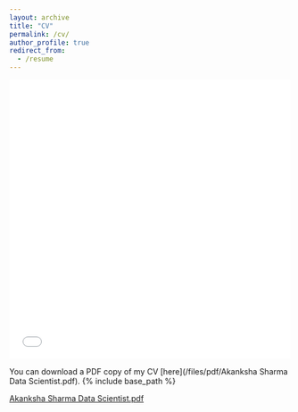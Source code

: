 ```yaml
---
layout: archive
title: "CV"
permalink: /cv/
author_profile: true
redirect_from:
  - /resume
---
```


<iframe src="/files/pdf/Akanksha Sharma Data Scientist.pdf" width="100%" height="500" frameborder="no" border="0" marginwidth="0" marginheight="0"></iframe>

You can download a PDF copy of my CV [here](/files/pdf/Akanksha Sharma Data Scientist.pdf).
{% include base_path %}

[Akanksha Sharma Data Scientist.pdf](https://github.com/akankshasharmadid/akankshasharmadid.github.io/files/11299823/Akanksha.Sharma.Data.Scientist.pdf)
